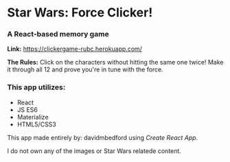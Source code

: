 # Star Wars: Force Clicker!
### A React-based memory game
**Link:** https://clickergame-rubc.herokuapp.com/

**The Rules:** Click on the characters without hitting the same one twice! Make it through all 12 and prove you're in tune with the force. 

### This app utilizes: 
 * React
 * JS ES6
 * Materialize
 * HTML5/CSS3


This app made entirely by: davidmbedford using *Create React App*.

I do not own any of the images or Star Wars relatede content. 
